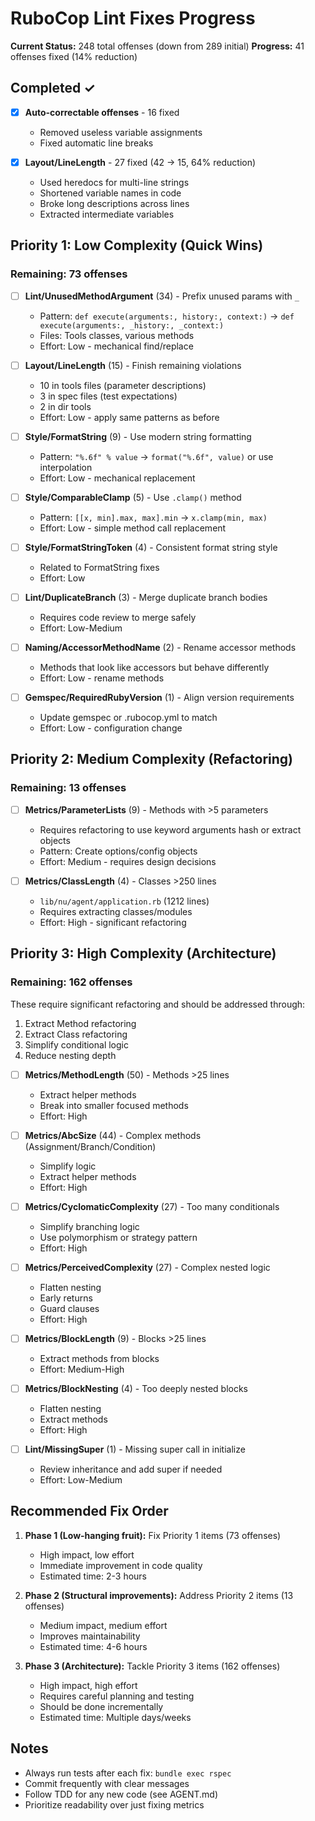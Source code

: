 # RuboCop Lint Fixes Progress

**Current Status:** 248 total offenses (down from 289 initial)
**Progress:** 41 offenses fixed (14% reduction)

## Completed ✓

- [x] **Auto-correctable offenses** - 16 fixed
  - Removed useless variable assignments
  - Fixed automatic line breaks

- [x] **Layout/LineLength** - 27 fixed (42 → 15, 64% reduction)
  - Used heredocs for multi-line strings
  - Shortened variable names in code
  - Broke long descriptions across lines
  - Extracted intermediate variables

## Priority 1: Low Complexity (Quick Wins)

### Remaining: 73 offenses

- [ ] **Lint/UnusedMethodArgument** (34) - Prefix unused params with `_`
  - Pattern: `def execute(arguments:, history:, context:)` → `def execute(arguments:, _history:, _context:)`
  - Files: Tools classes, various methods
  - Effort: Low - mechanical find/replace

- [ ] **Layout/LineLength** (15) - Finish remaining violations
  - 10 in tools files (parameter descriptions)
  - 3 in spec files (test expectations)
  - 2 in dir tools
  - Effort: Low - apply same patterns as before

- [ ] **Style/FormatString** (9) - Use modern string formatting
  - Pattern: `"%.6f" % value` → `format("%.6f", value)` or use interpolation
  - Effort: Low - mechanical replacement

- [ ] **Style/ComparableClamp** (5) - Use `.clamp()` method
  - Pattern: `[[x, min].max, max].min` → `x.clamp(min, max)`
  - Effort: Low - simple method call replacement

- [ ] **Style/FormatStringToken** (4) - Consistent format string style
  - Related to FormatString fixes
  - Effort: Low

- [ ] **Lint/DuplicateBranch** (3) - Merge duplicate branch bodies
  - Requires code review to merge safely
  - Effort: Low-Medium

- [ ] **Naming/AccessorMethodName** (2) - Rename accessor methods
  - Methods that look like accessors but behave differently
  - Effort: Low - rename methods

- [ ] **Gemspec/RequiredRubyVersion** (1) - Align version requirements
  - Update gemspec or .rubocop.yml to match
  - Effort: Low - configuration change

## Priority 2: Medium Complexity (Refactoring)

### Remaining: 13 offenses

- [ ] **Metrics/ParameterLists** (9) - Methods with >5 parameters
  - Requires refactoring to use keyword arguments hash or extract objects
  - Pattern: Create options/config objects
  - Effort: Medium - requires design decisions

- [ ] **Metrics/ClassLength** (4) - Classes >250 lines
  - `lib/nu/agent/application.rb` (1212 lines)
  - Requires extracting classes/modules
  - Effort: High - significant refactoring

## Priority 3: High Complexity (Architecture)

### Remaining: 162 offenses

These require significant refactoring and should be addressed through:
1. Extract Method refactoring
2. Extract Class refactoring
3. Simplify conditional logic
4. Reduce nesting depth

- [ ] **Metrics/MethodLength** (50) - Methods >25 lines
  - Extract helper methods
  - Break into smaller focused methods
  - Effort: High

- [ ] **Metrics/AbcSize** (44) - Complex methods (Assignment/Branch/Condition)
  - Simplify logic
  - Extract helper methods
  - Effort: High

- [ ] **Metrics/CyclomaticComplexity** (27) - Too many conditionals
  - Simplify branching logic
  - Use polymorphism or strategy pattern
  - Effort: High

- [ ] **Metrics/PerceivedComplexity** (27) - Complex nested logic
  - Flatten nesting
  - Early returns
  - Guard clauses
  - Effort: High

- [ ] **Metrics/BlockLength** (9) - Blocks >25 lines
  - Extract methods from blocks
  - Effort: Medium-High

- [ ] **Metrics/BlockNesting** (4) - Too deeply nested blocks
  - Flatten nesting
  - Extract methods
  - Effort: High

- [ ] **Lint/MissingSuper** (1) - Missing super call in initialize
  - Review inheritance and add super if needed
  - Effort: Low-Medium

## Recommended Fix Order

1. **Phase 1 (Low-hanging fruit):** Fix Priority 1 items (73 offenses)
   - High impact, low effort
   - Immediate improvement in code quality
   - Estimated time: 2-3 hours

2. **Phase 2 (Structural improvements):** Address Priority 2 items (13 offenses)
   - Medium impact, medium effort
   - Improves maintainability
   - Estimated time: 4-6 hours

3. **Phase 3 (Architecture):** Tackle Priority 3 items (162 offenses)
   - High impact, high effort
   - Requires careful planning and testing
   - Should be done incrementally
   - Estimated time: Multiple days/weeks

## Notes

- Always run tests after each fix: `bundle exec rspec`
- Commit frequently with clear messages
- Follow TDD for any new code (see AGENT.md)
- Prioritize readability over just fixing metrics
